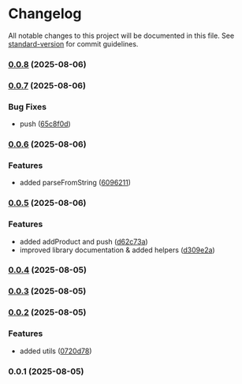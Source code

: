 # Changelog

All notable changes to this project will be documented in this file. See [standard-version](https://github.com/conventional-changelog/standard-version) for commit guidelines.

### [0.0.8](https://github.com/doeixd/parse-shopify-csv/compare/v0.0.7...v0.0.8) (2025-08-06)

### [0.0.7](https://github.com/doeixd/parse-shopify-csv/compare/v0.0.6...v0.0.7) (2025-08-06)


### Bug Fixes

* push ([65c8f0d](https://github.com/doeixd/parse-shopify-csv/commit/65c8f0d5c4db368ab860791697de1cac52fb551a))

### [0.0.6](https://github.com/doeixd/parse-shopify-csv/compare/v0.0.5...v0.0.6) (2025-08-06)


### Features

* added parseFromString ([6096211](https://github.com/doeixd/parse-shopify-csv/commit/6096211619f755c0e759bd9dbd43ccfc8ac3ec36))

### [0.0.5](https://github.com/doeixd/parse-shopify-csv/compare/v0.0.4...v0.0.5) (2025-08-06)


### Features

* added addProduct and push ([d62c73a](https://github.com/doeixd/parse-shopify-csv/commit/d62c73a37cfd4e6c8d2288a11cc8980adb43237b))
* improved library documentation & added helpers ([d309e2a](https://github.com/doeixd/parse-shopify-csv/commit/d309e2a75ca6090a8769f2577bee976edc598ee5))

### [0.0.4](https://github.com/doeixd/parse-shopify-csv/compare/v0.0.3...v0.0.4) (2025-08-05)

### [0.0.3](https://github.com/doeixd/parse-shopify-csv/compare/v0.0.2...v0.0.3) (2025-08-05)

### [0.0.2](https://github.com/doeixd/parse-shopify-csv/compare/v0.0.1...v0.0.2) (2025-08-05)


### Features

* added utils ([0720d78](https://github.com/doeixd/parse-shopify-csv/commit/0720d78942a9b10d6ee8978c8f54b87f4d3117b7))

### 0.0.1 (2025-08-05)
